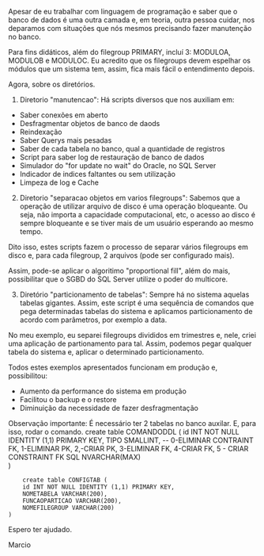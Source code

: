 Apesar de eu trabalhar com linguagem de programação e saber que o banco de dados é uma outra camada e, em teoria,
outra pessoa cuidar, nos deparamos com situações que nós mesmos precisando fazer manutenção no banco.

Para fins didáticos, além do filegroup PRIMARY, incluí 3: MODULOA, MODULOB e MODULOC. Eu acredito que os filegroups
devem espelhar os módulos que um sistema tem, assim, fica mais fácil o entendimento depois.

Agora, sobre os diretórios.

1) Diretorio "manutencao":
Há scripts diversos que nos auxiliam em:
* Saber conexões em aberto
* Desfragmentar objetos de banco de daods
* Reindexação
* Saber Querys mais pesadas
* Saber de cada tabela no banco, qual a quantidade de registros
* Script para saber log de restauração de banco de dados
* Simulador do "for update no wait" do Oracle, no SQL Server
* Indicador de indices faltantes ou sem utilização
* Limpeza de log e Cache

2) Diretorio "separacao objetos em varios filegroups":
Sabemos que  a operação de utilizar arquivo de disco é uma operação bloqueante. Ou seja, não importa a capacidade
computacional, etc, o acesso ao disco é sempre bloqueante e se tiver mais de um usuário esperando ao mesmo tempo.

Dito isso, estes scripts fazem o processo de separar vários filegroups em disco e, para cada filegroup, 2 arquivos (pode ser
configurado mais). 

Assim, pode-se aplicar o algoritimo "proportional fill", além do mais, possibilitar que o SGBD do SQL Server
utilize o poder do multicore.

3) Diretório "particionamento de tabelas":
Sempre há no sistema aquelas tabelas gigantes. Assim,  este script é uma sequência de comandos que pega determinadas tabelas do sistema e aplicamos particionamento de acordo
com parâmetros, por exemplo a data.

No meu exemplo, eu separei filegroups divididos em trimestres e, nele, criei uma aplicação de partionamento para tal.
Assim, podemos pegar qualquer tabela do sistema e, aplicar o determinado particionamento.

Todos estes exemplos apresentados funcionam em produção e, possibilitou:
* Aumento da performance do sistema em produção
* Facilitou o backup e o restore
* Diminuição da necessidade de fazer desfragmentação 

Observação importante: É necessário ter 2 tabelas no banco auxilar. E, para isso, rodar o comando.
    create table COMANDODDL (
        id INT NOT NULL IDENTITY (1,1) PRIMARY KEY,
		TIPO SMALLINT, -- 0-ELIMINAR CONTRAINT FK, 1-ELIMINAR PK, 2,-CRIAR PK, 3-ELIMINAR FK, 4-CRIAR FK, 5 - CRIAR CONSTRAINT FK
		SQL NVARCHAR(MAX)    
	)

	    create table CONFIGTAB (
        id INT NOT NULL IDENTITY (1,1) PRIMARY KEY,
		NOMETABELA VARCHAR(200),
		FUNCAOPARTICAO VARCHAR(200),
		NOMEFILEGROUP VARCHAR(200)
	)

Espero ter ajudado.

Marcio